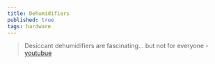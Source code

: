 ```yaml
---
title: Dehumidifiers
published: true
tags: hardware
---
```

> Desiccant dehumidifiers are fascinating... but not for everyone - [youtubue](https://www.youtube.com/watch?v=JzClLWL-Eys)
